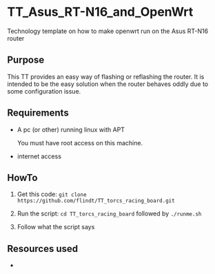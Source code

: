 TT_Asus_RT-N16_and_OpenWrt
==========================

Technology template on how to make openwrt run on the Asus RT-N16 router

Purpose
-------
This TT provides an easy way of flashing or reflashing the router.
It is intended to be the easy solution when the router behaves oddly due to some configuration issue.


Requirements
------------
* A pc (or other) running linux with APT

    You must have root access on this machine. 
    
* internet access

HowTo
-----
1. Get this code: `git clone https://github.com/flindt/TT_torcs_racing_board.git`

2. Run the script: `cd TT_torcs_racing_board` followed by `./runme.sh`

3. Follow what the script says


Resources used
--------------
* 



